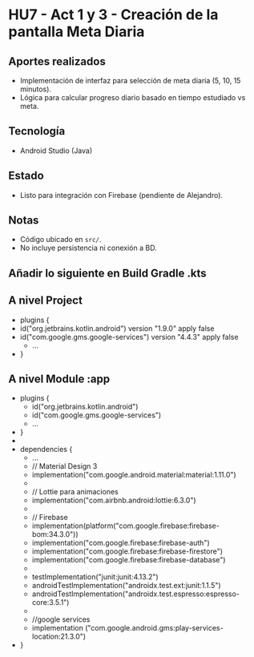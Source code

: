 # HU7 - Act 1 y 3 - Creación de la pantalla Meta Diaria

## Aportes realizados
- Implementación de interfaz para selección de meta diaria (5, 10, 15 minutos).
- Lógica para calcular progreso diario basado en tiempo estudiado vs meta.

## Tecnología
- Android Studio (Java)

## Estado
- Listo para integración con Firebase (pendiente de Alejandro).

## Notas
- Código ubicado en `src/`.
- No incluye persistencia ni conexión a BD.

## Añadir lo siguiente en Build Gradle .kts
## A nivel Project
- plugins {
- id("org.jetbrains.kotlin.android") version "1.9.0" apply false
- id("com.google.gms.google-services") version "4.4.3" apply false
  - ...
- }


## A nivel Module :app
- plugins {
  - id("org.jetbrains.kotlin.android")
  - id("com.google.gms.google-services")
  - ...
- }
- 
- dependencies {
  - ...
  - // Material Design 3
  - implementation("com.google.android.material:material:1.11.0")
  - 
  - // Lottie para animaciones
  - implementation("com.airbnb.android:lottie:6.3.0")
  - 
  - // Firebase
  - implementation(platform("com.google.firebase:firebase-bom:34.3.0"))
  - implementation("com.google.firebase:firebase-auth")
  - implementation("com.google.firebase:firebase-firestore")
  - implementation("com.google.firebase:firebase-database")
  - 
  - testImplementation("junit:junit:4.13.2")
  - androidTestImplementation("androidx.test.ext:junit:1.1.5")
  - androidTestImplementation("androidx.test.espresso:espresso-core:3.5.1")
  - 
  - //google services
  - implementation ("com.google.android.gms:play-services-location:21.3.0")
- }